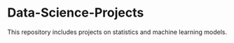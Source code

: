 # Data-Science-Projects
This repository includes projects on statistics and machine learning models.
